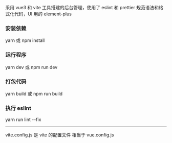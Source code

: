 采用 vue3 和 vite 工具搭建的后台管理，使用了 eslint 和 prettier 规范语法和格式化代码，UI 用的 element-plus

### 安装依赖

yarn 或 npm install

### 运行程序

yarn dev 或 npm run dev

### 打包代码

yarn build 或 npm run build

### 执行 eslint

yarn run lint --fix

---

vite.config.js 是 vite 的配置文件 相当于 vue.config.js
